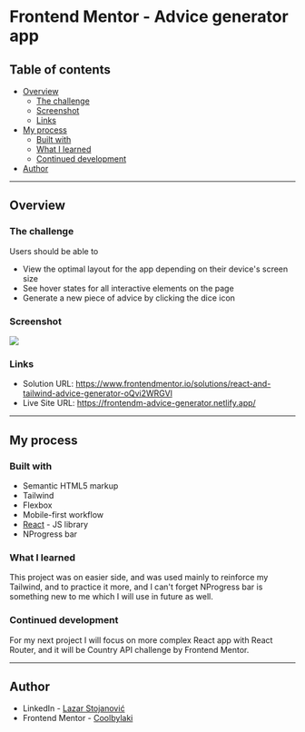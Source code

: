 # Frontend Mentor - Advice generator app

## Table of contents

- [Overview](#overview)
  - [The challenge](#the-challenge)
  - [Screenshot](#screenshot)
  - [Links](#links)
- [My process](#my-process)
  - [Built with](#built-with)
  - [What I learned](#what-i-learned)
  - [Continued development](#continued-development)
- [Author](#author)

<hr>

## Overview

### The challenge

Users should be able to

- View the optimal layout for the app depending on their device's screen size
- See hover states for all interactive elements on the page
- Generate a new piece of advice by clicking the dice icon

### Screenshot

![](https://i.ibb.co/j5335CR/Screenshot-2.png)

### Links

- Solution URL: https://www.frontendmentor.io/solutions/react-and-tailwind-advice-generator-oQvi2WRGVl
- Live Site URL: https://frontendm-advice-generator.netlify.app/

<hr>

## My process

### Built with

- Semantic HTML5 markup
- Tailwind
- Flexbox
- Mobile-first workflow
- [React](https://reactjs.org/) - JS library
- NProgress bar

### What I learned

This project was on easier side, and was used mainly to reinforce my Tailwind, and to practice it more, and I can't forget NProgress bar is something new to me which I will use in future as well.

### Continued development

For my next project I will focus on more complex React app with React Router, and it will be Country API challenge by Frontend Mentor.

<hr>

## Author

- LinkedIn - [Lazar Stojanović](https://www.linkedin.com/in/lazar-stojanovi%C4%871998/)
- Frontend Mentor - [Coolbylaki](https://www.frontendmentor.io/profile/@Coolbylaki)
